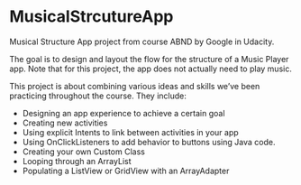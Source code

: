 # MusicalStrcutureApp
Musical Structure App project from course ABND by Google in Udacity.

The goal is to design and layout the flow for the structure of a Music Player app. Note that for this project, the app does not actually need to play music.

This project is about combining various ideas and skills we’ve been practicing throughout the course. They include:

- Designing an app experience to achieve a certain goal
- Creating new activities
- Using explicit Intents to link between activities in your app
- Using OnClickListeners to add behavior to buttons using Java code.
- Creating your own Custom Class
- Looping through an ArrayList
- Populating a ListView or GridView with an ArrayAdapter
